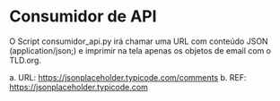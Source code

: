 # Consumidor de API

O Script consumidor_api.py irá chamar uma URL com conteúdo JSON
(application/json;) e imprimir na tela apenas os objetos de email com o TLD.org.

a. URL: https://jsonplaceholder.typicode.com/comments
b. REF: https://jsonplaceholder.typicode.com
 
